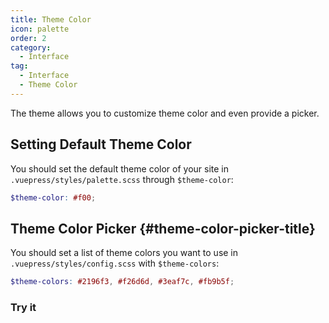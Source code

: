 ```yaml
---
title: Theme Color
icon: palette
order: 2
category:
  - Interface
tag:
  - Interface
  - Theme Color
---
```


The theme allows you to customize theme color and even provide a picker.

<!-- more -->

## Setting Default Theme Color

You should set the default theme color of your site in `.vuepress/styles/palette.scss` through `$theme-color`:

```scss
$theme-color: #f00;
```

## Theme Color Picker {#theme-color-picker-title}

You should set a list of theme colors you want to use in `.vuepress/styles/config.scss` with `$theme-colors`:

```scss
$theme-colors: #2196f3, #f26d6d, #3eaf7c, #fb9b5f;
```

### Try it

<ThemeColorPicker :themeColor="themeColor" />

<script setup lang="ts">
import { computed } from "vue";
import { entries, fromEntries } from 'vuepress-shared/client';
import cssVariables from "vuepress-theme-hope/styles/variables.module.scss?module";

import ThemeColorPicker from "@theme-hope/modules/outlook/components/ThemeColorPicker";

const themeColor = fromEntries(
  entries(cssVariables).filter(([key]) => key.startsWith("theme-"))
)
</script>
